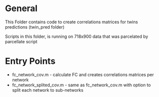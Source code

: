 # General

This Folder contains code to create correlations matrices for twins predictions (twin_pred folder)

Scripts in this folder, is running on 718x900 data that was parcelated by parcellate script

# Entry Points

- fc_network_cov.m - calculate FC and creates correlations matrices per network
- fc_network_splited_cov.m - same as fc_network_cov.m with option to split each network to sub-networks
